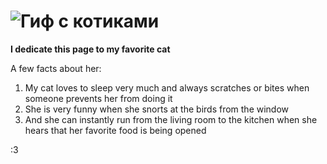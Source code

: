 # ![Гиф с котиками](https://tenor.com/ru/view/кот-чавкает-смотритвкамеру-gif-23807448)
**I dedicate this page to my favorite cat**

A few facts about her: 

1. My cat loves to sleep very much and always scratches or bites when someone prevents her from doing it
2. She is very funny when she snorts at the birds from the window
3. And she can instantly run from the living room to the kitchen when she hears that her favorite food is being opened

:3